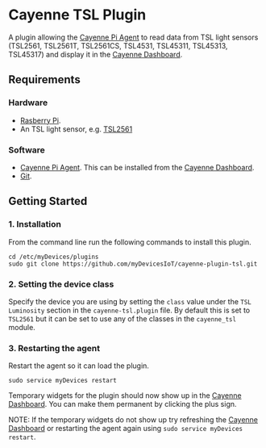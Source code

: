 # Cayenne TSL Plugin
A plugin allowing the [Cayenne Pi Agent](https://github.com/myDevicesIoT/Cayenne-Agent) to read data from TSL light sensors (TSL2561, TSL2561T, TSL2561CS, TSL4531, TSL45311, TSL45313, TSL45317) and display it in the [Cayenne Dashboard](https://cayenne.mydevices.com).

## Requirements
### Hardware
* [Rasberry Pi](https://www.raspberrypi.org).
* An TSL light sensor, e.g. [TSL2561](https://www.adafruit.com/product/439)

### Software
* [Cayenne Pi Agent](https://github.com/myDevicesIoT/Cayenne-Agent). This can be installed from the [Cayenne Dashboard](https://cayenne.mydevices.com).
* [Git](https://git-scm.com/).

## Getting Started

### 1. Installation

   From the command line run the following commands to install this plugin.
   ```
   cd /etc/myDevices/plugins
   sudo git clone https://github.com/myDevicesIoT/cayenne-plugin-tsl.git
   ```

### 2. Setting the device class

   Specify the device you are using by setting the `class` value under the `TSL Luminosity` section in the `cayenne-tsl.plugin` file.
   By default this is set to `TSL2561` but it can be set to use any of the classes in the `cayenne_tsl` module.

### 3. Restarting the agent

   Restart the agent so it can load the plugin.
   ```
   sudo service myDevices restart
   ```
   Temporary widgets for the plugin should now show up in the [Cayenne Dashboard](https://cayenne.mydevices.com). You can make them permanent by clicking the plus sign.

   NOTE: If the temporary widgets do not show up try refreshing the [Cayenne Dashboard](https://cayenne.mydevices.com) or restarting the agent again using `sudo service myDevices restart`.
